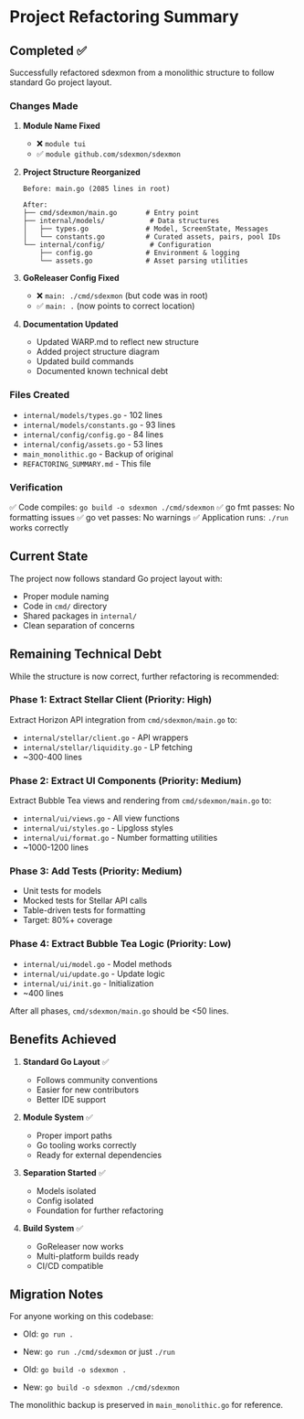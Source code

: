 # Project Refactoring Summary

## Completed ✅

Successfully refactored sdexmon from a monolithic structure to follow standard Go project layout.

### Changes Made

1. **Module Name Fixed**
   - ❌ `module tui`
   - ✅ `module github.com/sdexmon/sdexmon`

2. **Project Structure Reorganized**
   ```
   Before: main.go (2085 lines in root)
   
   After:
   ├── cmd/sdexmon/main.go       # Entry point
   ├── internal/models/           # Data structures
   │   ├── types.go              # Model, ScreenState, Messages
   │   └── constants.go          # Curated assets, pairs, pool IDs
   └── internal/config/           # Configuration
       ├── config.go             # Environment & logging
       └── assets.go             # Asset parsing utilities
   ```

3. **GoReleaser Config Fixed**
   - ❌ `main: ./cmd/sdexmon` (but code was in root)
   - ✅ `main: .` (now points to correct location)

4. **Documentation Updated**
   - Updated WARP.md to reflect new structure
   - Added project structure diagram
   - Updated build commands
   - Documented known technical debt

### Files Created

- `internal/models/types.go` - 102 lines
- `internal/models/constants.go` - 93 lines
- `internal/config/config.go` - 84 lines
- `internal/config/assets.go` - 53 lines
- `main_monolithic.go` - Backup of original
- `REFACTORING_SUMMARY.md` - This file

### Verification

✅ Code compiles: `go build -o sdexmon ./cmd/sdexmon`
✅ go fmt passes: No formatting issues
✅ go vet passes: No warnings
✅ Application runs: `./run` works correctly

## Current State

The project now follows standard Go project layout with:
- Proper module naming
- Code in `cmd/` directory
- Shared packages in `internal/`
- Clean separation of concerns

## Remaining Technical Debt

While the structure is now correct, further refactoring is recommended:

### Phase 1: Extract Stellar Client (Priority: High)
Extract Horizon API integration from `cmd/sdexmon/main.go` to:
- `internal/stellar/client.go` - API wrappers
- `internal/stellar/liquidity.go` - LP fetching
- ~300-400 lines

### Phase 2: Extract UI Components (Priority: Medium)
Extract Bubble Tea views and rendering from `cmd/sdexmon/main.go` to:
- `internal/ui/views.go` - All view functions
- `internal/ui/styles.go` - Lipgloss styles
- `internal/ui/format.go` - Number formatting utilities
- ~1000-1200 lines

### Phase 3: Add Tests (Priority: Medium)
- Unit tests for models
- Mocked tests for Stellar API calls
- Table-driven tests for formatting
- Target: 80%+ coverage

### Phase 4: Extract Bubble Tea Logic (Priority: Low)
- `internal/ui/model.go` - Model methods
- `internal/ui/update.go` - Update logic
- `internal/ui/init.go` - Initialization
- ~400 lines

After all phases, `cmd/sdexmon/main.go` should be <50 lines.

## Benefits Achieved

1. **Standard Go Layout** ✅
   - Follows community conventions
   - Easier for new contributors
   - Better IDE support

2. **Module System** ✅
   - Proper import paths
   - Go tooling works correctly
   - Ready for external dependencies

3. **Separation Started** ✅
   - Models isolated
   - Config isolated
   - Foundation for further refactoring

4. **Build System** ✅
   - GoReleaser now works
   - Multi-platform builds ready
   - CI/CD compatible

## Migration Notes

For anyone working on this codebase:

- Old: `go run .`
- New: `go run ./cmd/sdexmon` or just `./run`

- Old: `go build -o sdexmon .`
- New: `go build -o sdexmon ./cmd/sdexmon`

The monolithic backup is preserved in `main_monolithic.go` for reference.
